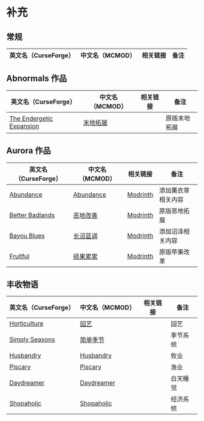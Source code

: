# 补充

## 常规

| 英文名（CurseForge）                                                                      | 中文名（MCMOD）                                            | 相关链接 | 备注 |
| ----------------------------------------------------------------------------------------- | ---------------------------------------------------------- | -------- | ---- |

## Abnormals 作品

| 英文名（CurseForge）                                                                | 中文名（MCMOD）                                  | 相关链接 | 备注         |
| ----------------------------------------------------------------------------------- | ------------------------------------------------ | -------- | ------------ |
| [The Endergetic Expansion](https://www.curseforge.com/minecraft/mc-mods/endergetic) | [末地拓展](https://www.mcmod.cn/class/2470.html) |          | 原版末地拓展 |

## Aurora 作品

| 英文名（CurseForge）                                                            | 中文名（MCMOD）                                   | 相关链接                                             | 备注               |
| ------------------------------------------------------------------------------- | ------------------------------------------------- | ---------------------------------------------------- | ------------------ |
| [Abundance](https://www.curseforge.com/minecraft/mc-mods/abundance)             | [Abundance](https://www.mcmod.cn/class/3640.html) | [Modrinth](https://modrinth.com/mod/abundance)       | 添加薰衣草相关内容 |
| [Better Badlands](https://www.curseforge.com/minecraft/mc-mods/better-badlands) | [恶地改善](https://www.mcmod.cn/class/4692.html)  | [Modrinth](https://modrinth.com/mod/better-badlands) | 原版恶地拓展       |
| [Bayou Blues](https://www.curseforge.com/minecraft/mc-mods/bayou-blues)         | [长沼蓝调](https://www.mcmod.cn/class/4621.html)  | [Modrinth](https://modrinth.com/mod/bayou-blues)     | 添加沼泽相关内容   |
| [Fruitful](https://www.curseforge.com/minecraft/mc-mods/fruitful)               | [硕果累累](https://www.mcmod.cn/class/4235.html)  | [Modrinth](https://modrinth.com/mod/fruitful)        | 原版苹果改革       |

## 丰收物语

| 英文名（CurseForge）                                                          | 中文名（MCMOD）                                    | 相关链接 | 备注     |
| ----------------------------------------------------------------------------- | -------------------------------------------------- | -------- | -------- |
| [Horticulture](https://www.curseforge.com/minecraft/mc-mods/horticulture)     | [园艺](https://www.mcmod.cn/class/4248.html)       |          | 园艺     |
| [Simply Seasons](https://www.curseforge.com/minecraft/mc-mods/simply-seasons) | [简单季节](https://www.mcmod.cn/class/4182.html)   |          | 季节系统 |
| [Husbandry](https://www.curseforge.com/minecraft/mc-mods/husbandry)           | [Husbandry](https://www.mcmod.cn/class/4233.html)  |          | 牧业     |
| [Piscary](https://www.curseforge.com/minecraft/mc-mods/piscary)               | [Piscary](https://www.mcmod.cn/class/4388.html)    |          | 渔业     |
| [Daydreamer](https://www.curseforge.com/minecraft/mc-mods/daydreamer)         | [Daydreamer](https://www.mcmod.cn/class/4193.html) |          | 白天睡觉 |
| [Shopaholic](https://www.curseforge.com/minecraft/mc-mods/shopaholic)         | [Shopaholic](https://www.mcmod.cn/class/4253.html) |          | 经济系统 |

